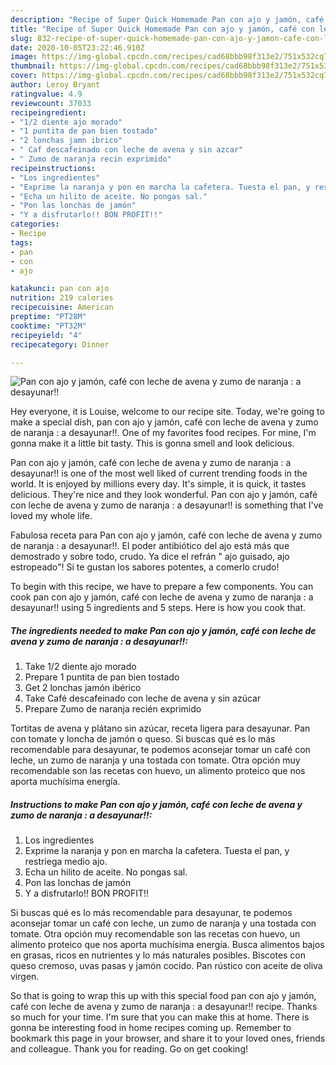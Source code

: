 ```yaml
---
description: "Recipe of Super Quick Homemade Pan con ajo y jamón, café con leche de avena y zumo de naranja : a desayunar!!"
title: "Recipe of Super Quick Homemade Pan con ajo y jamón, café con leche de avena y zumo de naranja : a desayunar!!"
slug: 832-recipe-of-super-quick-homemade-pan-con-ajo-y-jamon-cafe-con-leche-de-avena-y-zumo-de-naranja-a-desayunar
date: 2020-10-05T23:22:46.910Z
image: https://img-global.cpcdn.com/recipes/cad68bbb98f313e2/751x532cq70/pan-con-ajo-y-jamon-cafe-con-leche-de-avena-y-zumo-de-naranja-a-desayunar-foto-principal.jpg
thumbnail: https://img-global.cpcdn.com/recipes/cad68bbb98f313e2/751x532cq70/pan-con-ajo-y-jamon-cafe-con-leche-de-avena-y-zumo-de-naranja-a-desayunar-foto-principal.jpg
cover: https://img-global.cpcdn.com/recipes/cad68bbb98f313e2/751x532cq70/pan-con-ajo-y-jamon-cafe-con-leche-de-avena-y-zumo-de-naranja-a-desayunar-foto-principal.jpg
author: Leroy Bryant
ratingvalue: 4.9
reviewcount: 37033
recipeingredient:
- "1/2 diente ajo morado"
- "1 puntita de pan bien tostado"
- "2 lonchas jamn ibrico"
- " Caf descafeinado con leche de avena y sin azcar"
- " Zumo de naranja recin exprimido"
recipeinstructions:
- "Los ingredientes"
- "Exprime la naranja y pon en marcha la cafetera. Tuesta el pan, y restriega medio ajo."
- "Echa un hilito de aceite. No pongas sal."
- "Pon las lonchas de jamón"
- "Y a disfrutarlo!! BON PROFIT!!"
categories:
- Recipe
tags:
- pan
- con
- ajo

katakunci: pan con ajo 
nutrition: 219 calories
recipecuisine: American
preptime: "PT28M"
cooktime: "PT32M"
recipeyield: "4"
recipecategory: Dinner

---
```



![Pan con ajo y jamón, café con leche de avena y zumo de naranja : a desayunar!!](https://img-global.cpcdn.com/recipes/cad68bbb98f313e2/751x532cq70/pan-con-ajo-y-jamon-cafe-con-leche-de-avena-y-zumo-de-naranja-a-desayunar-foto-principal.jpg)

Hey everyone, it is Louise, welcome to our recipe site. Today, we're going to make a special dish, pan con ajo y jamón, café con leche de avena y zumo de naranja : a desayunar!!. One of my favorites food recipes. For mine, I'm gonna make it a little bit tasty. This is gonna smell and look delicious.

Pan con ajo y jamón, café con leche de avena y zumo de naranja : a desayunar!! is one of the most well liked of current trending foods in the world. It is enjoyed by millions every day. It's simple, it is quick, it tastes delicious. They're nice and they look wonderful. Pan con ajo y jamón, café con leche de avena y zumo de naranja : a desayunar!! is something that I've loved my whole life.

Fabulosa receta para Pan con ajo y jamón, café con leche de avena y zumo de naranja : a desayunar!!. El poder antibiótico del ajo está más que demostrado y sobre todo, crudo. Ya dice el refrán &#34; ajo guisado, ajo estropeado&#34;! Si te gustan los sabores potentes, a comerlo crudo!


To begin with this recipe, we have to prepare a few components. You can cook pan con ajo y jamón, café con leche de avena y zumo de naranja : a desayunar!! using 5 ingredients and 5 steps. Here is how you cook that.

<!--inarticleads1-->

##### The ingredients needed to make Pan con ajo y jamón, café con leche de avena y zumo de naranja : a desayunar!!:

1. Take 1/2 diente ajo morado
1. Prepare 1 puntita de pan bien tostado
1. Get 2 lonchas jamón ibérico
1. Take  Café descafeinado con leche de avena y sin azúcar
1. Prepare  Zumo de naranja recién exprimido


Tortitas de avena y plátano sin azúcar, receta ligera para desayunar. Pan con tomate y loncha de jamón o queso. Si buscas qué es lo más recomendable para desayunar, te podemos aconsejar tomar un café con leche, un zumo de naranja y una tostada con tomate. Otra opción muy recomendable son las recetas con huevo, un alimento proteico que nos aporta muchísima energía. 

<!--inarticleads2-->

##### Instructions to make Pan con ajo y jamón, café con leche de avena y zumo de naranja : a desayunar!!:

1. Los ingredientes
1. Exprime la naranja y pon en marcha la cafetera. Tuesta el pan, y restriega medio ajo.
1. Echa un hilito de aceite. No pongas sal.
1. Pon las lonchas de jamón
1. Y a disfrutarlo!! BON PROFIT!!


Si buscas qué es lo más recomendable para desayunar, te podemos aconsejar tomar un café con leche, un zumo de naranja y una tostada con tomate. Otra opción muy recomendable son las recetas con huevo, un alimento proteico que nos aporta muchísima energía. Busca alimentos bajos en grasas, ricos en nutrientes y lo más naturales posibles. Biscotes con queso cremoso, uvas pasas y jamón cocido. Pan rústico con aceite de oliva virgen. 

So that is going to wrap this up with this special food pan con ajo y jamón, café con leche de avena y zumo de naranja : a desayunar!! recipe. Thanks so much for your time. I'm sure that you can make this at home. There is gonna be interesting food in home recipes coming up. Remember to bookmark this page in your browser, and share it to your loved ones, friends and colleague. Thank you for reading. Go on get cooking!
